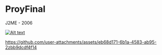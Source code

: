 # ProyFinal
 J2ME - 2006

 [![Alt text](https://img.youtube.com/vi/nVrzoEYSTFA/0.jpg)](https://www.youtube.com/watch?v=nVrzoEYSTFA)


https://github.com/user-attachments/assets/eb68d171-6b1a-4583-ab95-2zbb9dcdf4f14

